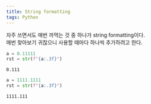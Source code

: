 ```yaml
---
title: String formatting
tags: Python
---
```


<!--more-->

자주 쓰면서도 매번 까먹는 것 중 하나가 string formatting이다.  
매번 찾아보기 귀찮으니 사용할 때마다 하나씩 추가하려고 한다.


```Python
a = 0.11111
rst = str(f"{a:.3f}")
```

```
0.111
```

```python
a = 1111.1111
rst = str(f"{a:.3f}")
```

```
1111.111
```